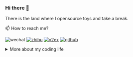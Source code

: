 ### Hi there 👋

There is the land where I opensource toys and take a break.

📫 How to reach me?

![wechat](https://img.shields.io/static/v1?style=flat-square&logo=wechat&label=&message=@zheeeng001&color=5b5b5b&labelColor=5b5b5b)
[![zhihu](https://img.shields.io/static/v1?style=flat-square&logo=zhihu&label=&message=@zheeeng&color=5b5b5b&labelColor=5b5b5b)](https://www.zhihu.com/people/zheeeng)
[![v2ex](https://img.shields.io/static/v1?style=flat-square&label=v2ex&message=@sunjourney&color=5b5b5b&labelColor=5b5b5b)](https://v2ex.com/member/sunjourney)
[![github](https://img.shields.io/static/v1?style=flat-square&logo=github&label=&message=@zheeeng&color=5b5b5b&labelColor=5b5b5b)](https://github.com/zheeeng)

<details>
<summary>More about my coding life</summary>

![LeetCode progress](https://leetcode-badge.chyroc.cn/?name=zheeeng&refresh=true)

![Top Langs](https://github-readme-stats.vercel.app/api/top-langs/?username=zheeeng&layout=compact)

![Zheeeng's github stats](https://github-readme-stats.vercel.app/api?username=zheeeng&count_private=true&show_icons=true&theme=onedark)

</details>
